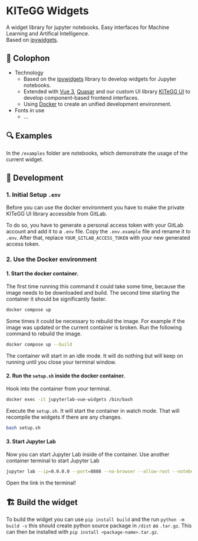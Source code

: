 # KITeGG Widgets

A widget library for jupyter notebooks. Easy interfaces for Machine Learning and Artifical Intelligence.  
Based on [ipywidgets](https://ipywidgets.readthedocs.io/en/stable/).

## 📝 Colophon

- Technology
  - Based on the [ipywidgets](https://ipywidgets.readthedocs.io/en/stable/) library to develop widgets for Jupyter notebooks.
  - Extended with [Vue 3](https://vuejs.org/), [Quasar](https://quasar.dev/) and our custom UI library [KITeGG UI](https://gitlab.rlp.net/kitegg/kitegg-lehr-lernplattform/kitegg-ui-components) to develop component-based frontend interfaces.
  - Using [Docker](https://www.docker.com/) to create an unified development environment.
- Fonts in use
  - ...

## 🔍 Examples

In the `/examples` folder are notebooks, which demonstrate the usage of the current widget.

## 🚧 Development

### 1. Initial Setup `.env`

Before you can use the docker environment you have to make the private KITeGG UI library accessible from GitLab.

To do so, you have to generate a personal access token with your GitLab account and add it to a `.env` file. Copy the `.env.example` file and rename it to `.env`. After that, replace `YOUR_GITLAB_ACCESS_TOKEN` with your new generated access token.

### 2. Use the Docker environment

#### 1. Start the docker container.

The first time running this command it could take some time, because the image needs to be downloaded and build. The second time starting the container it should be significantly faster.

```bash
docker compose up
```

Some times it could be necessary to rebuild the image. For example if the image was updated or the current container is broken. Run the following command to rebuild the image.

```bash
docker compose up --build
```

The container will start in an idle mode. It will do nothing but will keep on running until you close your terminal window.

#### 2. Run the `setup.sh` inside the docker container.

Hook into the container from your terminal.

```bash
docker exec -it jupyterlab-vue-widgets /bin/bash
```

Execute the `setup.sh`. It will start the container in watch mode. That will recompile the widgets if there are any changes.

```bash
bash setup.sh
```

#### 3. Start Jupyter Lab

Now you can start Jupyter Lab inside of the container. Use another container terminal to start Jupyter Lab

```bash
jupyter lab --ip=0.0.0.0 --port=8888 --no-browser --allow-root --notebook-dir=/home --ServerApp.token=''
```

Open the link in the terminal!

## 🏗️ Build the widget

To build the widget you can use `pip install build` and the run `python -m build -s` this should create python source package in `/dist` as `.tar.gz`.
This can then be installed with `pip install <package-name>.tar.gz`.
